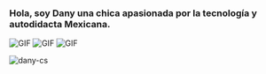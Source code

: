 ### Hola, soy Dany una chica apasionada por la tecnología y autodidacta Mexicana.
<img alt="GIF" src="https://media.giphy.com/media/XAxylRMCdpbEWUAvr8/giphy.gif" />
<img alt="GIF" src = "https://media.giphy.com/media/ln7z2eWriiQAllfVcn/giphy.gif" />
<img alt="GIF" src="https://media.giphy.com/media/iFmw13LV1hHhViPPWz/giphy.gif" />

![dany-cs](https://github-readme-stats.vercel.app/api?username=dany-cs&show_icons=true&theme=radical)

<!--
**dany-cs/dany-cs** is a ✨ _special_ ✨ repository because its `README.md` (this file) appears on your GitHub profile.

Here are some ideas to get you started:

- 🔭 I’m currently working on ...
- 🌱 I’m currently learning ...
- 👯 I’m looking to collaborate on ...
- 🤔 I’m looking for help with ...
- 💬 Ask me about ...
- 📫 How to reach me: ...
- 😄 Pronouns: ...
- ⚡ Fun fact: ...
-->
 
